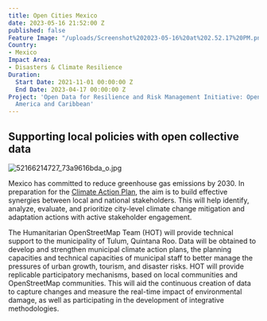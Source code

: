 ```yaml
---
title: Open Cities Mexico
date: 2023-05-16 21:52:00 Z
published: false
Feature Image: "/uploads/Screenshot%202023-05-16%20at%202.52.17%20PM.png"
Country:
- Mexico
Impact Area:
- Disasters & Climate Resilience
Duration:
  Start Date: 2021-11-01 00:00:00 Z
  End Date: 2023-04-17 00:00:00 Z
Project: 'Open Data for Resilience and Risk Management Initiative: Open Cities Latin
  America and Caribbean'
---
```


## Supporting local policies with open collective data

![52166214727_73a9616bda_o.jpg](/uploads/52166214727_73a9616bda_o.jpg)

Mexico has committed to reduce greenhouse gas emissions by 2030. In preparation for the [Climate Action Plan](https://www.gob.mx/sedatu/documentos/estrategia-nacional-de-ordenamiento-territorial-de-la-sedatu-2020-2040), the aim is to build effective synergies between local and national stakeholders. This will help identify, analyze, evaluate, and prioritize city-level climate change mitigation and adaptation actions with active stakeholder engagement.

The Humanitarian OpenStreetMap Team (HOT) will provide technical support to the municipality of Tulum, Quintana Roo. Data will be obtained to develop and strengthen municipal climate action plans, the planning capacities and technical capacities of municipal staff to better manage the pressures of urban growth, tourism, and disaster  risks. HOT will provide  replicable participatory mechanisms, based on local communities and OpenStreetMap communities.  This will aid  the continuous creation of data to capture changes and measure the real-time impact of environmental damage, as well as participating in the development of integrative methodologies.